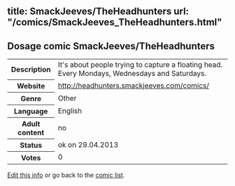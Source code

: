 title: SmackJeeves/TheHeadhunters
url: "/comics/SmackJeeves_TheHeadhunters.html"
---
Dosage comic SmackJeeves/TheHeadhunters
-----------------------------------------

<p id="msg"></p>
<script type="text/javascript">
if (window.location.search === '?edit_info_mail=sent_ok') {
  var elem = document.getElementById("msg");
  elem.innerHTML = 'Edited information sucessfully sent.';
  elem.className = 'ok';
}
</script>
<table class="comicinfo">
<tr>
<th>Description</th><td>It's about people trying to capture a floating head. Every Mondays, Wednesdays and Saturdays.</td>
</tr>
<tr>
<th>Website</th><td><a href="http://headhunters.smackjeeves.com/comics/">http://headhunters.smackjeeves.com/comics/</a></td>
</tr>
<tr>
<th>Genre</th><td>Other</td>
</tr>
<tr>
<th>Language</th><td>English</td>
</tr>
<tr>
<th>Adult content</th><td>no</td>
</tr>
<tr>
<th>Status</th><td>ok on 29.04.2013</td>
</tr>
<tr>
<th>Votes</th><td>0</td>
</tr>
</table>

[Edit this info](SmackJeeves_TheHeadhunters_edit.html) or go back to the [comic list](../comic-index.html).
